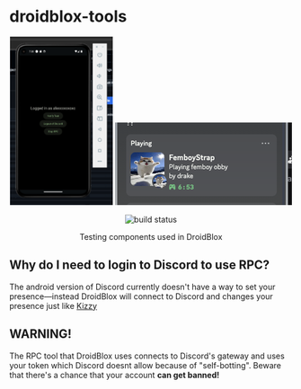 # droidblox-tools
<div align="center">
<img src=".github/assets/gui.webp" height=300>

<img src=".github/assets/rpc.webp">

![build status](https://img.shields.io/github/actions/workflow/status/meowstrapper/droidblox-tools/build.yml)

Testing components used in DroidBlox
</div>


## Why do I need to login to Discord to use RPC?
The android version of Discord currently doesn't have a way to set your presence—instead DroidBlox will connect to Discord and changes your presence just like [Kizzy](https://github.com/dead8309/Kizzy)

## WARNING!
The RPC tool that DroidBlox uses connects to Discord's gateway and uses your token which Discord doesnt allow because of "self-botting". Beware that there's a chance that your account **can get banned!**
